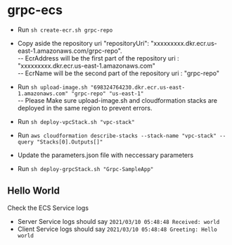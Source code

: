 # grpc-ecs




- Run `sh create-ecr.sh grpc-repo`
- Copy aside the repository uri "repositoryUri": "xxxxxxxxx.dkr.ecr.us-east-1.amazonaws.com/grpc-repo".  
  -- EcrAddress will be the first part of the repository uri : "xxxxxxxxx.dkr.ecr.us-east-1.amazonaws.com"  
  -- EcrName will be the second part of the repository uri : "grpc-repo"

- Run `sh upload-image.sh "698324764230.dkr.ecr.us-east-1.amazonaws.com" "grpc-repo" "us-east-1"`  
 -- Please Make sure upload-image.sh and cloudformation stacks are deployed in the same region to prevent errors.

- Run `sh deploy-vpcStack.sh "vpc-stack"`
- Run `aws cloudformation describe-stacks --stack-name "vpc-stack" --query "Stacks[0].Outputs[]"`
- Update the parameters.json file with neccessary parameters
- Run `sh deploy-grpcStack.sh "Grpc-SampleApp"`

## Hello World
Check the ECS Service logs  
- Server Service logs should say `2021/03/10 05:48:48 Received: world`
- Client Service logs should say `2021/03/10 05:48:48 Greeting: Hello world`